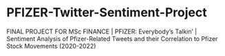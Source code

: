 # PFIZER-Twitter-Sentiment-Project
FINAL PROJECT FOR MSc FINANCE | PFIZER: Everybody’s Talkin’ | Sentiment Analysis of Pfizer-Related Tweets and their Correlation to Pfizer Stock Movements (2020-2022) 
